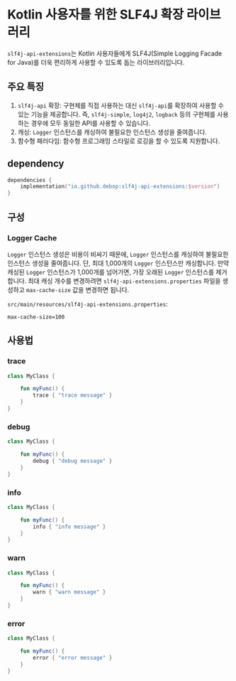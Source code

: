# Kotlin 사용자를 위한 SLF4J 확장 라이브러리

`slf4j-api-extensions`는 Kotlin 사용자들에게 SLF4J(Simple Logging Facade for Java)를 더욱 편리하게 사용할 수 있도록 돕는 라이브러리입니다.

## 주요 특징

1. `slf4j-api` 확장: 구현체를 직접 사용하는 대신 `slf4j-api`를 확장하여 사용할 수 있는 기능을 제공합니다.
   즉, `slf4j-simple`, `log4j2`, `logback` 등의 구현체를 사용하는 경우에 모두 동일한 API를 사용할 수 있습니다.
2. 캐싱: `Logger` 인스턴스를 캐싱하여 불필요한 인스턴스 생성을 줄여줍니다.
3. 함수형 패러다임: 함수형 프로그래밍 스타일로 로깅을 할 수 있도록 지원합니다.

## dependency

```kotlin
dependencies {
    implementation("io.github.debop:slf4j-api-extensions:$version")
}
```

## 구성

### Logger Cache

`Logger` 인스턴스 생성은 비용이 비싸기 때문에, `Logger` 인스턴스를 캐싱하여 불필요한 인스턴스 생성을 줄여줍니다.
단, 최대 1,000개의 `Logger` 인스턴스만 캐싱합니다.
만약 캐싱된 `Logger` 인스턴스가 1,000개를 넘어가면, 가장 오래된 `Logger` 인스턴스를 제거합니다.
최대 캐싱 개수를 변경하려면 `slf4j-api-extensions.properties` 파일을 생성하고 `max-cache-size` 값을 변경하면 됩니다.

`src/main/resources/slf4j-api-extensions.properties`:

```properties
max-cache-size=100
```

## 사용법

### trace

```kotlin
class MyClass {

    fun myFunc() {
        trace { "trace message" }
    }
}
```

### debug

```kotlin
class MyClass {

    fun myFunc() {
        debug { "debug message" }
    }
}
```

### info

```kotlin
class MyClass {

    fun myFunc() {
        info { "info message" }
    }
}
```

### warn

```kotlin
class MyClass {

    fun myFunc() {
        warn { "warn message" }
    }
}
```

### error

```kotlin
class MyClass {

    fun myFunc() {
        error { "error message" }
    }
}
```

